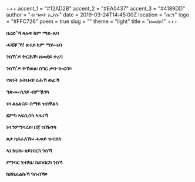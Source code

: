 +++
accent_1 = "#12AD2B"
accent_2 = "#EA0437"
accent_3 = "#4189DD"
author = "ብ ዓወት ኢያሱ"
date = 2019-03-24T14:45:00Z
location = "በርን"
logo = "#FFC726"
poem = true
slug = ""
theme = "light"
title = "ዘመደይ!"
+++

**በረድ’ኻ ጻዕዳ፡ ከም ማይ-ጸባ**

**ሓቒቕ’ኻ! ጽሩይ ከም ማይ-ሩባ**

**ንስኻ’ዶ ትርሕቕ፡ ዘመደይ ቀረባ**

**ንስኻ’ዶ ትኽወል፡ ስግር ታባ-ኲርባ።**

**ናጽነት እትህብ፡ ሩሕኻ ወፊኻ**

**ዓጽመ-ስጋይ ብምዃንካ**

**ነዛ ልዕልናይ፡ ሰማይ ዝሰቐልካ**

**ደምካ ኣፍሲስካ ኣዛሪኻ**

**ነዛ ንምንባረይ፡ በጃ ዝዀንካ**

**ጾታ ከይፈለዂ፡ ሓወይ ዝብለካ**

**ኣነ ክህሉ፡ ዘይነበርካ ንስኻ**

**ምንባር ሂብካኒ፡ ከይነበርካ ንስኻ**

**ከይከፈልኩኻ ዓስብኻ።**
